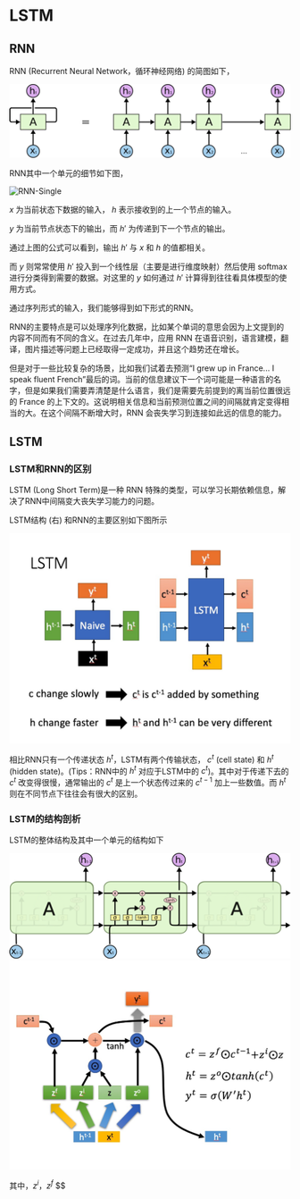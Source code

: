 # LSTM

## RNN

RNN (Recurrent Neural Network，循环神经网络) 的简图如下，

![RNN结构](./rnn.png)

RNN其中一个单元的细节如下图，

![RNN-Single](./rnn-single.jpg)

$x$ 为当前状态下数据的输入，  $h$  表示接收到的上一个节点的输入。

$y$  为当前节点状态下的输出，而   $h'$ 为传递到下一个节点的输出。

通过上图的公式可以看到，输出 $h'$ 与  $x$ 和  $h$ 的值都相关。

而  $y$  则常常使用 $h'$ 投入到一个线性层（主要是进行维度映射）然后使用 softmax 进行分类得到需要的数据。对这里的 $y$ 如何通过 $h'$ 计算得到往往看具体模型的使用方式。

通过序列形式的输入，我们能够得到如下形式的RNN。

RNN的主要特点是可以处理序列化数据，比如某个单词的意思会因为上文提到的内容不同而有不同的含义。在过去几年中，应用 RNN 在语音识别，语言建模，翻译，图片描述等问题上已经取得一定成功，并且这个趋势还在增长。

但是对于一些比较复杂的场景，比如我们试着去预测“I grew up in France... I speak fluent French”最后的词。当前的信息建议下一个词可能是一种语言的名字，但是如果我们需要弄清楚是什么语言，我们是需要先前提到的离当前位置很远的 France 的上下文的。这说明相关信息和当前预测位置之间的间隔就肯定变得相当的大。在这个间隔不断增大时，RNN 会丧失学习到连接如此远的信息的能力。

## LSTM

### LSTM和RNN的区别

LSTM (Long Short Term)是一种 RNN 特殊的类型，可以学习长期依赖信息，解决了RNN中间隔变大丧失学习能力的问题。

LSTM结构 (右) 和RNN的主要区别如下图所示

![RNN-LSTM](./rnn_lstm.jpg)

相比RNN只有一个传递状态  $h^t$，LSTM有两个传输状态，  $c^t$ (cell state) 和 $h^t$ (hidden state)。(Tips：RNN中的 $h^t$ 对应于LSTM中的 $c^{t}$)。其中对于传递下去的  $c^{t}$ 改变得很慢，通常输出的 $c^{t}$ 是上一个状态传过来的 $c^{t-1}$ 加上一些数值。而  $h^t$  则在不同节点下往往会有很大的区别。

### LSTM的结构剖析
LSTM的整体结构及其中一个单元的结构如下

![LSTM_1](./lstm_1.png)
![LSTM_2](./lstm_2.jpg)

其中，$z^i$，$z^f$ $$

<!--stackedit_data:
eyJoaXN0b3J5IjpbLTIwMzY2NjA3NTMsLTQ0MDEwOTk0OCwxNj
k1MjM1Nzc0LDM5OTY5Mzc4OCwtMzQwNTg0NTI4LC0xODQ4Mjc4
NTI2LDE5NjM5NDk1MjQsMTEyODAwODkxNiwtODY5NTI4OTcxXX
0=
-->